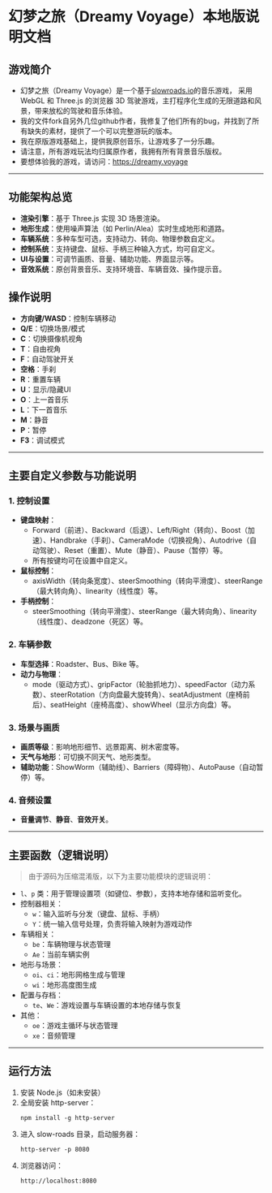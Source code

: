 # 幻梦之旅（Dreamy Voyage）本地版说明文档

## 游戏简介

- 幻梦之旅（Dreamy Voyage）是一个基于[slowroads.io](https://slowroads.io/)的音乐游戏， 采用WebGL 和 Three.js 的浏览器 3D 驾驶游戏，主打程序化生成的无限道路和风景，带来放松的驾驶和音乐体验。
- 我的文件fork自另外几位github作者，我修复了他们所有的bug，并找到了所有缺失的素材，提供了一个可以完整游玩的版本。
- 我在原版游戏基础上，提供我原创音乐，让游戏多了一分乐趣。
- 请注意，所有游戏玩法均归属原作者，我拥有所有背景音乐版权。
- 要想体验我的游戏，请访问：https://dreamy.voyage

---

## 功能架构总览

- **渲染引擎**：基于 Three.js 实现 3D 场景渲染。
- **地形生成**：使用噪声算法（如 Perlin/Alea）实时生成地形和道路。
- **车辆系统**：多种车型可选，支持动力、转向、物理参数自定义。
- **控制系统**：支持键盘、鼠标、手柄三种输入方式，均可自定义。
- **UI与设置**：可调节画质、音量、辅助功能、界面显示等。
- **音效系统**：原创背景音乐、支持环境音、车辆音效、操作提示音。

## 操作说明

- **方向键/WASD**：控制车辆移动
- **Q/E**：切换场景/模式
- **C**：切换摄像机视角
- **T**：自由视角
- **F**：自动驾驶开关
- **空格**：手刹
- **R**：重置车辆
- **U**：显示/隐藏UI
- **O**：上一首音乐
- **L**：下一首音乐
- **M**：静音
- **P**：暂停
- **F3**：调试模式

---

## 主要自定义参数与功能说明

### 1. 控制设置

- **键盘映射**：
  - Forward（前进）、Backward（后退）、Left/Right（转向）、Boost（加速）、Handbrake（手刹）、CameraMode（切换视角）、Autodrive（自动驾驶）、Reset（重置）、Mute（静音）、Pause（暂停）等。
  - 所有按键均可在设置中自定义。
- **鼠标控制**：
  - axisWidth（转向条宽度）、steerSmoothing（转向平滑度）、steerRange（最大转向角）、linearity（线性度）等。
- **手柄控制**：
  - steerSmoothing（转向平滑度）、steerRange（最大转向角）、linearity（线性度）、deadzone（死区）等。

### 2. 车辆参数

- **车型选择**：Roadster、Bus、Bike 等。
- **动力与物理**：
  - mode（驱动方式）、gripFactor（轮胎抓地力）、speedFactor（动力系数）、steerRotation（方向盘最大旋转角）、seatAdjustment（座椅前后）、seatHeight（座椅高度）、showWheel（显示方向盘）等。

### 3. 场景与画质

- **画质等级**：影响地形细节、远景距离、树木密度等。
- **天气与地形**：可切换不同天气、地形类型。
- **辅助功能**：ShowWorm（辅助线）、Barriers（障碍物）、AutoPause（自动暂停）等。

### 4. 音频设置

- **音量调节**、**静音**、**音效开关**。

---

## 主要函数（逻辑说明）

> 由于源码为压缩混淆版，以下为主要功能模块的逻辑说明：

- `l`、`p` 类：用于管理设置项（如键位、参数），支持本地存储和监听变化。
- 控制器相关：
  - `w`：输入监听与分发（键盘、鼠标、手柄）
  - `Y`：统一输入信号处理，负责将输入映射为游戏动作
- 车辆相关：
  - `be`：车辆物理与状态管理
  - `Ae`：当前车辆实例
- 地形与场景：
  - `oi`、`ci`：地形网格生成与管理
  - `wi`：地形高度图生成
- 配置与存档：
  - `te`、`We`：游戏设置与车辆设置的本地存储与恢复
- 其他：
  - `oe`：游戏主循环与状态管理
  - `xe`：音频管理

---

## 运行方法

1. 安装 Node.js（如未安装）
2. 全局安装 http-server：
   ```
   npm install -g http-server
   ```
3. 进入 slow-roads 目录，启动服务器：
   ```
   http-server -p 8080
   ```
4. 浏览器访问：
   ```
   http://localhost:8080
   ```

